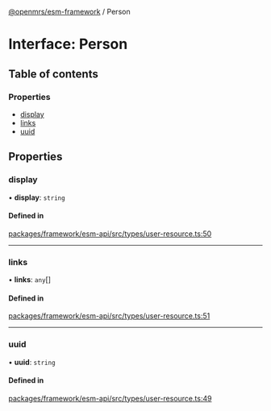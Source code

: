[@openmrs/esm-framework](../API.md) / Person

# Interface: Person

## Table of contents

### Properties

- [display](Person.md#display)
- [links](Person.md#links)
- [uuid](Person.md#uuid)

## Properties

### display

• **display**: `string`

#### Defined in

[packages/framework/esm-api/src/types/user-resource.ts:50](https://github.com/openmrs/openmrs-esm-core/blob/main/packages/framework/esm-api/src/types/user-resource.ts#L50)

___

### links

• **links**: `any`[]

#### Defined in

[packages/framework/esm-api/src/types/user-resource.ts:51](https://github.com/openmrs/openmrs-esm-core/blob/main/packages/framework/esm-api/src/types/user-resource.ts#L51)

___

### uuid

• **uuid**: `string`

#### Defined in

[packages/framework/esm-api/src/types/user-resource.ts:49](https://github.com/openmrs/openmrs-esm-core/blob/main/packages/framework/esm-api/src/types/user-resource.ts#L49)
